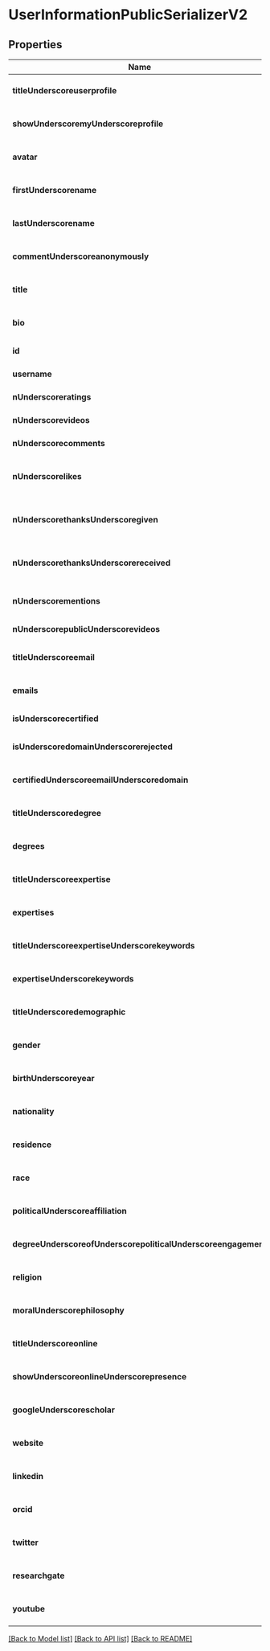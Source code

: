 # UserInformationPublicSerializerV2
## Properties

Name | Type | Description | Notes
------------ | ------------- | ------------- | -------------
**titleUnderscoreuserprofile** | [**String**](string.md) |  | [optional] [default to null]
**showUnderscoremyUnderscoreprofile** | [**Boolean**](boolean.md) | Show my profile on Tournesol | [optional] [default to null]
**avatar** | [**URI**](URI.md) | Profile picture | [optional] [default to null]
**firstUnderscorename** | [**String**](string.md) | First name | [optional] [default to null]
**lastUnderscorename** | [**String**](string.md) | Last name | [optional] [default to null]
**commentUnderscoreanonymously** | [**Boolean**](boolean.md) | By default, comment anonymously | [default to null]
**title** | [**String**](string.md) | Your position | [optional] [default to null]
**bio** | [**String**](string.md) | Self-description (degree, biography, ...) | [optional] [default to null]
**id** | [**Integer**](integer.md) |  | [default to null]
**username** | [**String**](string.md) | Username | [default to null]
**nUnderscoreratings** | [**Integer**](integer.md) | Number of ratings | [default to null]
**nUnderscorevideos** | [**Integer**](integer.md) | Number of rated videos | [default to null]
**nUnderscorecomments** | [**Integer**](integer.md) | Number of comments left | [default to null]
**nUnderscorelikes** | [**Integer**](integer.md) | Number of likes minus number of dislikes for comments | [default to null]
**nUnderscorethanksUnderscoregiven** | [**Integer**](integer.md) | Number of thank you for recommendations given | [default to null]
**nUnderscorethanksUnderscorereceived** | [**Integer**](integer.md) | Number of thank you for recommendations received | [default to null]
**nUnderscorementions** | [**Integer**](integer.md) | Number of mentions in comments | [default to null]
**nUnderscorepublicUnderscorevideos** | [**Integer**](integer.md) | Number of videos rated publicly | [default to null]
**titleUnderscoreemail** | [**String**](string.md) |  | [optional] [default to null]
**emails** | [**List**](VerifiableEmail.md) | E-mails | [optional] [default to null]
**isUnderscorecertified** | [**Boolean**](boolean.md) | E-mail domain is certified | [default to null]
**isUnderscoredomainUnderscorerejected** | [**Boolean**](boolean.md) | Any e-mail domain is rejected | [default to null]
**certifiedUnderscoreemailUnderscoredomain** | [**String**](string.md) | Certified e-mail domain, starting with @ | [default to null]
**titleUnderscoredegree** | [**String**](string.md) |  | [optional] [default to null]
**degrees** | [**List**](Degree.md) | Degrees | [optional] [default to null]
**titleUnderscoreexpertise** | [**String**](string.md) |  | [optional] [default to null]
**expertises** | [**List**](Expertise.md) | Expertises | [optional] [default to null]
**titleUnderscoreexpertiseUnderscorekeywords** | [**String**](string.md) |  | [optional] [default to null]
**expertiseUnderscorekeywords** | [**List**](ExpertiseKeyword.md) | Expertise keywords | [optional] [default to null]
**titleUnderscoredemographic** | [**String**](string.md) |  | [optional] [default to null]
**gender** | [**GenderEnum**](GenderEnum.md) | Your gender | [optional] [default to null]
**birthUnderscoreyear** | [**Integer**](integer.md) | Year of birth | [optional] [default to null]
**nationality** | [**NationalityEnum**](NationalityEnum.md) | Your country of nationality | [optional] [default to null]
**residence** | [**ResidenceEnum**](ResidenceEnum.md) | Your country of residence | [optional] [default to null]
**race** | [**RaceEnum**](RaceEnum.md) | Your ethnicity | [optional] [default to null]
**politicalUnderscoreaffiliation** | [**PoliticalAffiliationEnum**](PoliticalAffiliationEnum.md) | Your political preference | [optional] [default to null]
**degreeUnderscoreofUnderscorepoliticalUnderscoreengagement** | [**DegreeOfPoliticalEngagementEnum**](DegreeOfPoliticalEngagementEnum.md) | Your degree of political engagement | [optional] [default to null]
**religion** | [**ReligionEnum**](ReligionEnum.md) | Your religion | [optional] [default to null]
**moralUnderscorephilosophy** | [**MoralPhilosophyEnum**](MoralPhilosophyEnum.md) | Your preferred moral philosophy | [optional] [default to null]
**titleUnderscoreonline** | [**String**](string.md) |  | [optional] [default to null]
**showUnderscoreonlineUnderscorepresence** | [**Boolean**](boolean.md) | Show my online presence on Tournesol | [optional] [default to null]
**googleUnderscorescholar** | [**URI**](URI.md) | Your Google Scholar URL | [optional] [default to null]
**website** | [**URI**](URI.md) | Your website URL | [optional] [default to null]
**linkedin** | [**URI**](URI.md) | Your LinkedIn URL | [optional] [default to null]
**orcid** | [**URI**](URI.md) | Your ORCID URL | [optional] [default to null]
**twitter** | [**URI**](URI.md) | Your Twitter URL | [optional] [default to null]
**researchgate** | [**URI**](URI.md) | Your Researchgate profile URL | [optional] [default to null]
**youtube** | [**URI**](URI.md) | Your Youtube channel URL | [optional] [default to null]

[[Back to Model list]](../README.md#documentation-for-models) [[Back to API list]](../README.md#documentation-for-api-endpoints) [[Back to README]](../README.md)

